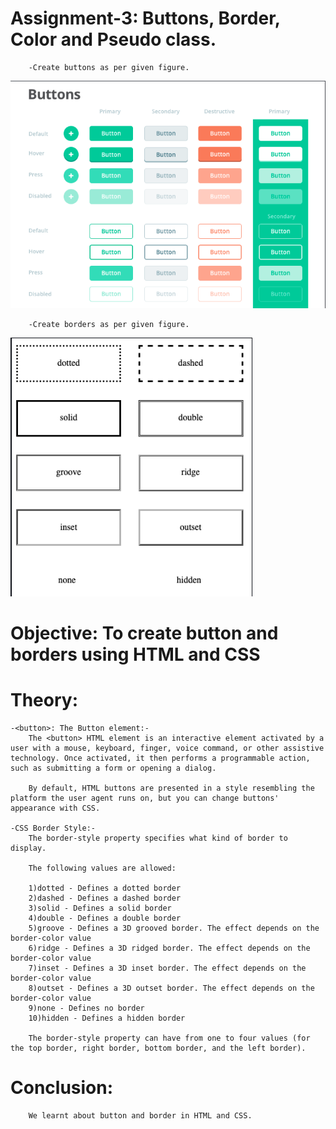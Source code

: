 # Assignment-3: Buttons, Border, Color and Pseudo class.
        -Create buttons as per given figure.
![Buttons](./buttons.png "Buttons")

        -Create borders as per given figure.
![Borders](./borders.png "Borders")

 
 # Objective: To create button and borders using HTML and CSS
 
 
 # Theory:
    -<button>: The Button element:-
        The <button> HTML element is an interactive element activated by a user with a mouse, keyboard, finger, voice command, or other assistive technology. Once activated, it then performs a programmable action, such as submitting a form or opening a dialog.

        By default, HTML buttons are presented in a style resembling the platform the user agent runs on, but you can change buttons' appearance with CSS.

    -CSS Border Style:-
        The border-style property specifies what kind of border to display.

        The following values are allowed:

        1)dotted - Defines a dotted border
        2)dashed - Defines a dashed border
        3)solid - Defines a solid border
        4)double - Defines a double border
        5)groove - Defines a 3D grooved border. The effect depends on the border-color value
        6)ridge - Defines a 3D ridged border. The effect depends on the border-color value
        7)inset - Defines a 3D inset border. The effect depends on the border-color value
        8)outset - Defines a 3D outset border. The effect depends on the border-color value
        9)none - Defines no border
        10)hidden - Defines a hidden border
        
        The border-style property can have from one to four values (for the top border, right border, bottom border, and the left border). 



# Conclusion:
        We learnt about button and border in HTML and CSS.     
